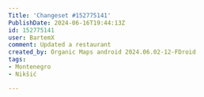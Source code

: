 ```yaml
---
Title: 'Changeset #152775141'
PublishDate: 2024-06-16T19:44:13Z
id: 152775141
user: BartemX
comment: Updated a restaurant
created_by: Organic Maps android 2024.06.02-12-FDroid
tags:
- Montenegro
- Nikšić

---
```


